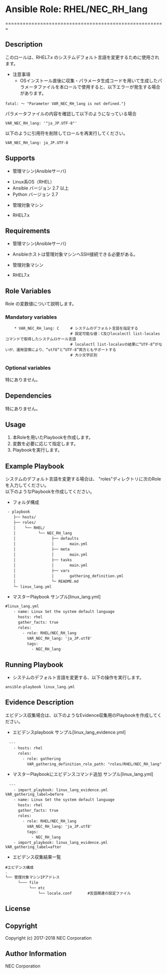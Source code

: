 # Ansible Role: RHEL/NEC\_RH\_lang
=======================================================

## Description
このロールは、RHEL7.x のシステムデフォルト言語を変更するために使用されます。

* 注意事項
  * OSインストール直後に収集・パラメータ生成コードを用いて生成したパラメータファイルを本ロールで使用すると、以下エラーが発生する場合があります。
~~~
fatal: ～ "Parameter VAR_NEC_RH_lang is not defined."}
~~~
パラメータファイルの内容を確認して以下のようになっている場合
~~~
VAR_NEC_RH_lang: '"ja_JP.UTF-8"'
~~~
以下のように引用符を削除してロールを再実行してください。
~~~
VAR_NEC_RH_lang: ja_JP.UTF-8
~~~

## Supports
- 管理マシン(Ansibleサーバ)  
 * Linux系OS（RHEL）
 * Ansible バージョン 2.7 以上
 * Python バージョン 2.7  
- 管理対象マシン  
 * RHEL7.x

## Requirements
- 管理マシン(Ansibleサーバ)  
 * Ansibleホストは管理対象マシンへSSH接続できる必要がある。
- 管理対象マシン  
 * RHEL7.x

## Role Variables
Role の変数値について説明します。

### Mandatory variables
~~~
    * VAR_NEC_RH_lang: C     # システムのデフォルト言語を指定する
                             # 設定可能な値：C及びlocalectl list-localesコマンドで取得したシステムロケール言語
                             # localectl list-localesの結果に“UTF-8”がないが、運用習慣により、“utf8”と“UTF-8”両方ともサポートする
                             # 大小文字区別
~~~

### Optional variables  

特にありません。

## Dependencies  

特にありません。

## Usage  

1. 本Roleを用いたPlaybookを作成します。
2. 変数を必要に応じて指定します。
3. Playbookを実行します。

## Example Playbook

システムのデフォルト言語を変更する場合は、 "roles"ディレクトリに次のRoleを入力してください。  
以下のようなPlaybookを作成してください。 

- フォルダ構成 
~~~
 - playbook
　  ├── hosts/
　  ├── roles/
　  │    └── RHEL/
　  │          └── NEC_RH_lang
　  │                ├── defaults
　  │                │       main.yml
　  │                ├── meta
　  │                │       main.yml
　  │                ├── tasks
　  │                │       main.yml
　  │                ├── vars
　  │                │       gathering_definition.yml
　  │                └─ README.md
　  └─ linux_lang.yml
~~~

- マスターPlaybook サンプル[linux\_lang.yml]  
~~~
#linux_lang.yml
　  - name: Linux Set the system default language
　    hosts: rhel
　    gather_facts: true
　    roles:
　      - role: RHEL/NEC_RH_lang
　        VAR_NEC_RH_lang: 'ja_JP.utf8'
　        tags:
　          - NEC_RH_lang
~~~

## Running Playbook

- システムのデフォルト言語を変更する、以下の操作を実行します。

~~~
ansible-playbook linux_lang.yml
~~~

## Evidence Description

エビデンス収集場合は、以下のようなEvidence収集用のPlaybookを作成してください。  

- エビデンスplaybook サンプル[linux\_lang\_evidence.yml]
~~~
　---
　  - hosts: rhel
　    roles:
　      - role: gathering
　        VAR_gathering_definition_role_path: "roles/RHEL/NEC_RH_lang"
~~~

- マスターPlaybookにエビデンスコマンド追加 サンプル[linux\_lang.yml]
~~~
　---
　  - import_playbook: linux_lang_evidence.yml VAR_gathering_label=before
　  - name: Linux Set the system default language
　    hosts: rhel
　    gather_facts: true
　    roles:
　      - role: RHEL/NEC_RH_lang
　        VAR_NEC_RH_lang: 'ja_JP.utf8'
　        tags:
　          - NEC_RH_lang
　  - import_playbook: linux_lang_evidence.yml  VAR_gathering_label=after
~~~

- エビデンス収集結果一覧
~~~
#エビデンス構成
.
└── 管理対象マシンIPアドレス
　    └─── file
　         └── etc
　             └── locale.conf       #言語関連の設定ファイル
~~~

## License

## Copyright

Copyright (c) 2017-2018 NEC Corporation

## Author Information

NEC Corporation
